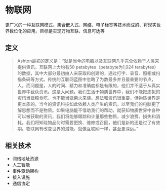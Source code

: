 # 物联网
更广义的一种互联网模式，集合嵌入式、网络、电子标签等技术而成的、将现实世界数位化的应用。目标是实现万物互联、信息可达等

## 定义
> Ashton最初的定义是：“就是当今的电脑以及互联网几乎完全依赖于人类来提供资讯。互联网上大约有50 petabytes（petabyte为1,024 terabytes）的数据，其中大部分最初由人来获取和创建的，通过打字、录音、照相或扫描条码等方式。传统的互联网蓝图中忽略了为数最多并且最重要的节点，人。而问题是，人的时间、精力和准确度都是有限的，他们并不适于从真实世界中截获资讯。这是大问题。我们生活于物质世界中，我们不能把虚拟的资讯当做粮食吃，也不能当做柴火来烧。想法和资讯很重要，但物质世界是更本质的。当今的资讯科技如此依赖人类产生的资讯，以至我们的电脑更了解思想而不是物质。如果电脑能不借助我们的帮助，就获知物质世界中各种可以被获取的资讯，我们将能够跟踪和计量那些物质，减少浪费、损失和消耗。我们将知晓物品何时需要更换、维修或召回，他们是新的还是过了有效期。物联网有改变世界的潜能，就像互联网一样，甚至更深远。”

## 相关技术
- 网络地址资源
- 人工智能
- 事件驱动架构
- 接入设施
- 通信协定